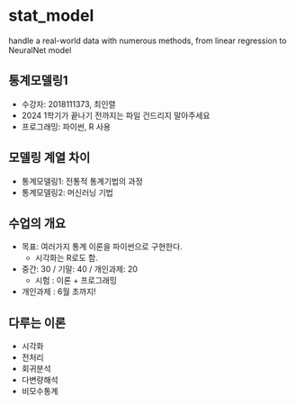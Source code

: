 # stat_model
handle a real-world data with numerous methods, from linear regression to NeuralNet model

## 통계모델링1
* 수강자: 2018111373, 최인렬
* 2024 1학기가 끝나기 전까지는 파일 건드리지 말아주세요
* 프로그래밍: 파이썬, R 사용

## 모델링 계열 차이
* 통계모델링1: 전통적 통계기법의 과정
* 통계모델링2: 머신러닝 기법

## 수업의 개요
* 목표: 여러가지 통계 이론을 파이썬으로 구현한다.
    * 시각화는 R로도 함.
* 중간: 30 / 기말: 40 / 개인과제: 20
    * 시험 : 이론 + 프로그래밍
* 개인과제 : 6월 초까지!

## 다루는 이론
* 시각화
* 전처리
* 회귀분석
* 다변량해석
* 비모수통계